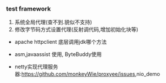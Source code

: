 ### test framework

1. 系统全局代理(查不到.貌似不支持)
2. 修改字节码方式设置代理(反射调代码,增加初始化块等)

+ apache httpclient 底层调用jdk哪个方法
+ asm,javaassist 使用, ByteBuddy使用

+ netty实现代理服务器:<https://github.com/monkeyWie/proxyee/issues>,nio_demo
